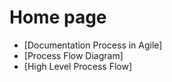 # Home page


-  [Documentation Process in Agile]
-  [Process Flow Diagram]
-  [High Level Process Flow]


